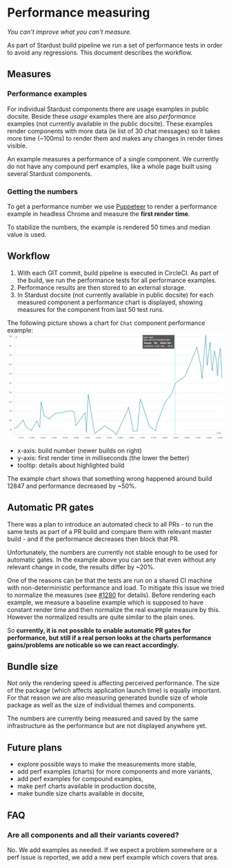 # Performance measuring

*You can't improve what you can't measure.*

As part of Stardust build pipeline we run a set of performance tests in order to avoid any regressions. This document describes the workflow.

## Measures

### Performance examples
For individual Stardust components there are usage examples in public docsite. Beside these *usage* examples there are also *performance* examples (not currently available in the public docsite). These examples render components with more data (ie list of 30 chat messages) so it takes more time (~100ms) to render them and makes any changes in render times visible.

An example measures a performance of a single component. We currently do not have any compound perf examples, like a whole page built using several Stardust components. 

### Getting the numbers
To get a performance number we use [Puppeteer](https://github.com/GoogleChrome/puppeteer) to render a performance example in headless Chrome and measure the **first render time**.

To stabilize the numbers, the example is rendered 50 times and median value is used.

## Workflow
1. With each GIT commit, build pipeline is executed in CircleCI. As part of the build, we run the performance tests for all performance examples.
2. Performance results are then stored to an external storage.
3. In Stardust docsite (not currently available in public docsite) for each measured component a performance chart is displayed, showing measures for the component from last 50 test runs.

The following picture shows a chart for `Chat` component performance example:
![Chart example](perf_chart.png)
 - x-axis: build number (newer builds on right)
 - y-axis: first render time in milliseconds (the lower the better)
 - tooltip: details about highlighted build
 
The example chart shows that something wrong happened around build 12847 and performance decreased by ~50%. 

## Automatic PR gates
There was a plan to introduce an automated check to all PRs - to run the same tests as part of a PR build and compare them with relevant master build - and if the performance decreases then block that PR.

Unfortunately, the numbers are currently not stable enough to be used for automatic gates. In the example above you can see that even without any relevant change in code, the results differ by ~20%.

One of the reasons can be that the tests are run on a shared CI machine with non-deterministic performance and load. To mitigate this issue we tried to normalize the measures (see [#1280](https://github.com/stardust-ui/react/pull/1280) for details). Before rendering each example, we measure a baseline example which is supposed to have constant render time and then normalize the real example measure by this. However the normalized results are quite similar to the plain ones. 

So **currently, it is not possible to enable automatic PR gates for performance, but still if a real person looks at the charts performance gains/problems are noticable so we can react accordingly.** 

## Bundle size
Not only the rendering speed is affecting perceived performance. The size of the package (which affects application launch time) is equally important. For that reason we are also measuring generated bundle size of whole package as well as the size of individual themes and components.

The numbers are currently being measured and saved by the same infrastructure as the performance but are not displayed anywhere yet.

## Future plans
- explore possible ways to make the measurements more stable,
- add perf examples (charts) for more components and more variants,
- add perf examples for compound examples,
- make perf charts available in production docsite,
- make bundle size charts available in docsite,

## FAQ

### Are all components and all their variants covered?
No. We add examples as needed. If we expect a problem somewhere or a perf issue is reported, we add a new perf example which covers that area.
